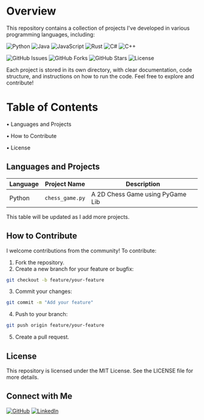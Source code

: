# Overview #

This repository contains a collection of projects I've developed in various programming languages, including:

![Python](https://img.shields.io/badge/language-Python-blue)
![Java](https://img.shields.io/badge/language-Java-orange)
![JavaScript](https://img.shields.io/badge/language-JavaScript-yellow)
![Rust](https://img.shields.io/badge/language-Rust-brown)
![C#](https://img.shields.io/badge/language-C%23-purple)
![C++](https://img.shields.io/badge/language-C++-lightgrey)


![GitHub Issues](https://img.shields.io/github/issues/yahyamissaoui/My_Projects)
![GitHub Forks](https://img.shields.io/github/forks/yahyamissaoui/My_Projects)
![GitHub Stars](https://img.shields.io/github/stars/yahyamissaoui/My_Projects)
![License](https://img.shields.io/github/license/yahyamissaoui/My_Projects)


Each project is stored in its own directory, with clear documentation, code structure, and instructions on how to run the code. Feel free to explore and contribute!

# Table of Contents
• Languages and Projects

• How to Contribute

• License

## Languages and Projects

| Language   | Project Name       | Description                         |
|------------|--------------------|-------------------------------------|
| Python     | `chess_game.py`         | A 2D Chess Game using PyGame Lib        |


This table will be updated as I add more projects.

## How to Contribute
I welcome contributions from the community! To contribute:

1. Fork the repository.
2. Create a new branch for your feature or bugfix:
```bash
git checkout -b feature/your-feature
```
3. Commit your changes:
```bash
git commit -m "Add your feature"
```
4. Push to your branch:
```bash
git push origin feature/your-feature
```
5. Create a pull request.
   
## License
This repository is licensed under the MIT License. See the LICENSE file for more details.

## Connect with Me
[![GitHub](https://img.shields.io/badge/GitHub-Profile-informational?style=for-the-badge&logo=github&logoColor=white&color=black)](https://github.com/yahyamissaoui)
[![LinkedIn](https://img.shields.io/badge/LinkedIn-Profile-blue?style=for-the-badge&logo=linkedin)](https://www.linkedin.com/in/yahya-missaoui/)
